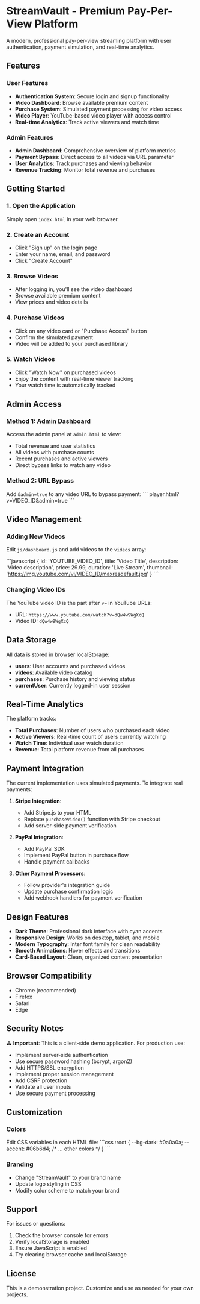 # StreamVault - Premium Pay-Per-View Platform

A modern, professional pay-per-view streaming platform with user authentication, payment simulation, and real-time analytics.

## Features

### User Features
- **Authentication System**: Secure login and signup functionality
- **Video Dashboard**: Browse available premium content
- **Purchase System**: Simulated payment processing for video access
- **Video Player**: YouTube-based video player with access control
- **Real-time Analytics**: Track active viewers and watch time

### Admin Features
- **Admin Dashboard**: Comprehensive overview of platform metrics
- **Payment Bypass**: Direct access to all videos via URL parameter
- **User Analytics**: Track purchases and viewing behavior
- **Revenue Tracking**: Monitor total revenue and purchases

## Getting Started

### 1. Open the Application
Simply open `index.html` in your web browser.

### 2. Create an Account
- Click "Sign up" on the login page
- Enter your name, email, and password
- Click "Create Account"

### 3. Browse Videos
- After logging in, you'll see the video dashboard
- Browse available premium content
- View prices and video details

### 4. Purchase Videos
- Click on any video card or "Purchase Access" button
- Confirm the simulated payment
- Video will be added to your purchased library

### 5. Watch Videos
- Click "Watch Now" on purchased videos
- Enjoy the content with real-time viewer tracking
- Your watch time is automatically tracked

## Admin Access

### Method 1: Admin Dashboard
Access the admin panel at `admin.html` to view:
- Total revenue and user statistics
- All videos with purchase counts
- Recent purchases and active viewers
- Direct bypass links to watch any video

### Method 2: URL Bypass
Add `&admin=true` to any video URL to bypass payment:
\`\`\`
player.html?v=VIDEO_ID&admin=true
\`\`\`

## Video Management

### Adding New Videos
Edit `js/dashboard.js` and add videos to the `videos` array:

\`\`\`javascript
{
    id: 'YOUTUBE_VIDEO_ID',
    title: 'Video Title',
    description: 'Video description',
    price: 29.99,
    duration: 'Live Stream',
    thumbnail: 'https://img.youtube.com/vi/VIDEO_ID/maxresdefault.jpg'
}
\`\`\`

### Changing Video IDs
The YouTube video ID is the part after `v=` in YouTube URLs:
- URL: `https://www.youtube.com/watch?v=dQw4w9WgXcQ`
- Video ID: `dQw4w9WgXcQ`

## Data Storage

All data is stored in browser localStorage:
- **users**: User accounts and purchased videos
- **videos**: Available video catalog
- **purchases**: Purchase history and viewing status
- **currentUser**: Currently logged-in user session

## Real-Time Analytics

The platform tracks:
- **Total Purchases**: Number of users who purchased each video
- **Active Viewers**: Real-time count of users currently watching
- **Watch Time**: Individual user watch duration
- **Revenue**: Total platform revenue from all purchases

## Payment Integration

The current implementation uses simulated payments. To integrate real payments:

1. **Stripe Integration**:
   - Add Stripe.js to your HTML
   - Replace `purchaseVideo()` function with Stripe checkout
   - Add server-side payment verification

2. **PayPal Integration**:
   - Add PayPal SDK
   - Implement PayPal button in purchase flow
   - Handle payment callbacks

3. **Other Payment Processors**:
   - Follow provider's integration guide
   - Update purchase confirmation logic
   - Add webhook handlers for payment verification

## Design Features

- **Dark Theme**: Professional dark interface with cyan accents
- **Responsive Design**: Works on desktop, tablet, and mobile
- **Modern Typography**: Inter font family for clean readability
- **Smooth Animations**: Hover effects and transitions
- **Card-Based Layout**: Clean, organized content presentation

## Browser Compatibility

- Chrome (recommended)
- Firefox
- Safari
- Edge

## Security Notes

⚠️ **Important**: This is a client-side demo application. For production use:
- Implement server-side authentication
- Use secure password hashing (bcrypt, argon2)
- Add HTTPS/SSL encryption
- Implement proper session management
- Add CSRF protection
- Validate all user inputs
- Use secure payment processing

## Customization

### Colors
Edit CSS variables in each HTML file:
\`\`\`css
:root {
    --bg-dark: #0a0a0a;
    --accent: #06b6d4;
    /* ... other colors */
}
\`\`\`

### Branding
- Change "StreamVault" to your brand name
- Update logo styling in CSS
- Modify color scheme to match your brand

## Support

For issues or questions:
1. Check the browser console for errors
2. Verify localStorage is enabled
3. Ensure JavaScript is enabled
4. Try clearing browser cache and localStorage

## License

This is a demonstration project. Customize and use as needed for your own projects.
